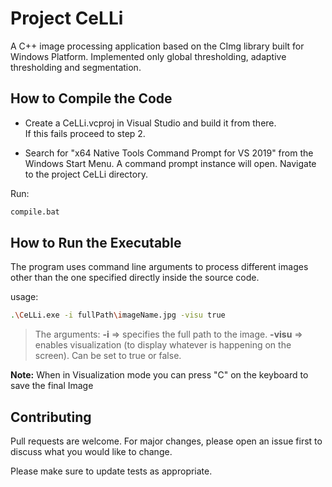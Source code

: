 # Project CeLLi
A C++ image processing application based on the CImg library built for Windows Platform. Implemented only global thresholding, adaptive thresholding and segmentation. 

## How to Compile the Code

 -  Create a CeLLi.vcproj in Visual Studio and build it from there.<br>
    If this fails proceed to step 2.


 -  Search for "x64 Native Tools Command Prompt for VS 2019" from the Windows Start Menu. A command prompt instance will open. Navigate to the project CeLLi directory.

Run:
 
```bash
compile.bat
```

## How to Run the Executable

The program uses command line arguments to process different images other than the one specified directly inside the source code.

usage: 

```bash
.\CeLLi.exe -i fullPath\imageName.jpg -visu true
```

> The arguments:
>	**-i**  => specifies the full path to the image.
>	**-visu** => enables visualization (to display whatever is happening on the screen). 
> 		 Can be set to true or false.


**Note:** When in Visualization mode you can press "C" on the keyboard to save the final Image

## Contributing
Pull requests are welcome. For major changes, please open an issue first to discuss what you would like to change.

Please make sure to update tests as appropriate.
